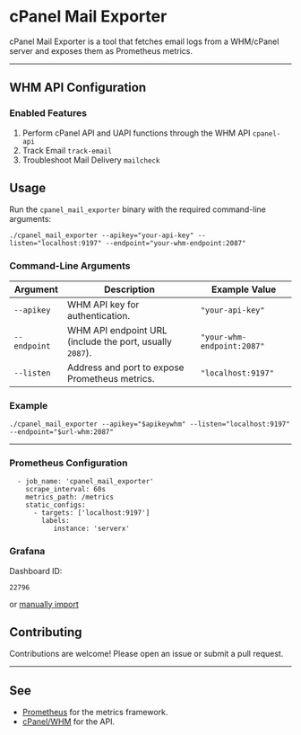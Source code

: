 # cPanel Mail Exporter

cPanel Mail Exporter is a tool that fetches email logs from a WHM/cPanel server and exposes them as Prometheus metrics.

---

## WHM API Configuration

### Enabled Features

1. Perform cPanel API and UAPI functions through the WHM API `cpanel-api`
1. Track Email `track-email`
1. Troubleshoot Mail Delivery `mailcheck`

## Usage

Run the `cpanel_mail_exporter` binary with the required command-line arguments:

```
./cpanel_mail_exporter --apikey="your-api-key" --listen="localhost:9197" --endpoint="your-whm-endpoint:2087"
```

### Command-Line Arguments

| Argument     | Description                                                                 | Example Value                  |
|--------------|-----------------------------------------------------------------------------|--------------------------------|
| `--apikey`   | WHM API key for authentication.                                             | `"your-api-key"`               |
| `--endpoint` | WHM API endpoint URL (include the port, usually `2087`).                    | `"your-whm-endpoint:2087"`     |
| `--listen`   | Address and port to expose Prometheus metrics.                              | `"localhost:9197"`             |

### Example

```
./cpanel_mail_exporter --apikey="$apikeywhm" --listen="localhost:9197" --endpoint="$url-whm:2087"
```

---

### Prometheus Configuration
```
  - job_name: 'cpanel_mail_exporter'
    scrape_interval: 60s
    metrics_path: /metrics
    static_configs:
      - targets: ['localhost:9197']
        labels:
           instance: 'serverx'
```

### Grafana
Dashboard ID:
```
22796
```
or [manually import](grafana/cpanel_mail_exporter.json)

## Contributing

Contributions are welcome! Please open an issue or submit a pull request.

---


## See

- [Prometheus](https://prometheus.io/) for the metrics framework.
- [cPanel/WHM](https://api.docs.cpanel.net/) for the API.
